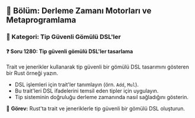 ## 📘 Bölüm: Derleme Zamanı Motorları ve Metaprogramlama
### 🔹 Kategori: Tip Güvenli Gömülü DSL'ler
#### ❓ Soru 1280: Tip güvenli gömülü DSL'ler tasarlama

Trait ve jenerikler kullanarak tip güvenli bir gömülü DSL tasarımını gösteren bir Rust örneği yazın.

- DSL işlemleri için trait'ler tanımlayın (örn. `Add`, `Mul`).
- Bu trait'leri DSL ifadelerini temsil eden tipler için uygulayın.
- Tip sisteminin doğruluğu derleme zamanında nasıl sağladığını gösterin.

🔧 **Görev:** Rust'ta trait ve jeneriklerle tip güvenli bir gömülü DSL oluşturun.
